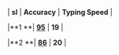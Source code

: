 | **sl**  |   **Accuracy**   | **Typing Speed** |    

                    
|**1 **| [**95**](https://github.com/cleanhand/phase-1-BHAGYASREE200/blob/main/typing%20speed/Day1.md) | **19**  |                 
                                  
               
|**2 **| [**86**](https://github.com/cleanhand/phase-1-BHAGYASREE200/blob/main/typing%20speed/Day2.md) | **20**  |                  
                   
             
